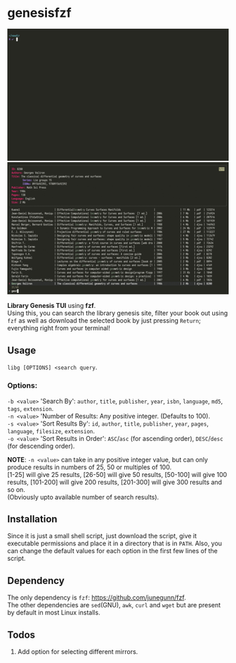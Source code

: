 # genesisfzf
![](libg.gif)
![](libg_frame_35_delay-0.13s.gif)

**Library Genesis TUI** using **fzf**.  
Using this, you can search the library genesis site, filter your book out using `fzf` as well as download the selected book by just pressing `Return`; everything right from your terminal!

## Usage
`libg [OPTIONS] <search query`.

### Options:
 `-b <value>` 'Search By': `author`, `title`, `publisher`, `year`, `isbn`, `language`, `md5`, `tags`, `extension`.  
	`-n <value>`	'Number of Results: Any positive integer. (Defaults to 100).  
	`-s <value>`	'Sort Results By': `id`, `author`, `title`, `publisher`, `year`, `pages`, `language`, `filesize`, `extension`.  
	`-o <value>`	'Sort Results in Order': `ASC`/`asc` (for ascending order), `DESC`/`desc` (for descending order).  
	
**NOTE**: `-n <value>` can take in any positive integer value, but can only produce results in numbers of 25, 50 or multiples of 100.  
      [1-25] will give 25 results, [26-50] will give 50 results, [50-100] will give 100 results, [101-200] will give 200 results, [201-300] will give 300 results and so on.  
      (Obviously upto available number of search results).

## Installation
Since it is just a small shell script, just download the script, give it executable permissions and place it in a directory that is in `PATH`. Also, you can change the default values for each option in the first few lines of the script.
 
## Dependency
The only dependency is `fzf`: https://github.com/junegunn/fzf.   
The other dependencies are `sed`(GNU), `awk`, `curl` and `wget` but are present by default in most Linux installs. 

## Todos
1. Add option for selecting different mirrors.
